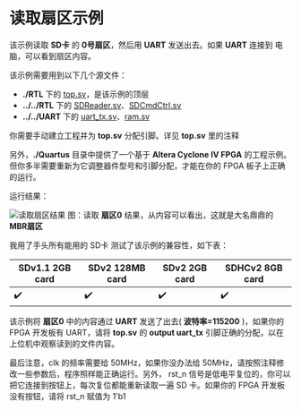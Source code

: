 读取扇区示例
===========================

该示例读取 **SD卡** 的 **0号扇区**，然后用 **UART** 发送出去。如果 **UART** 连接到 电脑，可以看到扇区内容。

该示例需要用到以下几个源文件：
* **./RTL** 下的 [top.sv](https://github.com/WangXuan95/fpga-sdcard/blob/master/example/ReadSector/RTL/top.sv "top.sv")，是该示例的顶层
* **../../RTL** 下的 [SDReader.sv](https://github.com/WangXuan95/fpga-sdcard/blob/master/RTL/SDReader.sv "SDReader.sv")、[SDCmdCtrl.sv](https://github.com/WangXuan95/fpga-sdcard/blob/master/RTL/SDCmdCtrl.sv "SDCmdCtrl.sv")
* **../../UART** 下的 [uart_tx.sv](https://github.com/WangXuan95/fpga-sdcard/blob/master/RTL/uart_tx.sv "uart_tx.sv")、[ram.sv](https://github.com/WangXuan95/fpga-sdcard/blob/master/RTL/ram.sv "ram.sv")

你需要手动建立工程并为 **top.sv** 分配引脚。详见 **top.sv** 里的注释

另外，**./Quartus** 目录中提供了一个基于 **Altera Cyclone IV FPGA** 的工程示例。但你多半需要重新为它调整器件型号和引脚分配，才能在你的 FPGA 板子上正确的运行。


运行结果：

![读取扇区结果](https://github.com/WangXuan95/fpga-sdcard/blob/master/doc/ReadSector.png)
图：读取 **扇区0** 结果，从内容可以看出，这就是大名鼎鼎的 **MBR扇区**

我用了手头所有能用的 SD卡 测试了该示例的兼容性，如下表：

|  SDv1.1 2GB card | SDv2 128MB card  | SDv2 2GB card  | SDHCv2 8GB card |
| ------------ | ------------ | ------------ | ----------- |
| :heavy_check_mark:  |  :heavy_check_mark: | :heavy_check_mark:  | :heavy_check_mark: |

该示例将 **扇区0** 中的内容通过 **UART** 发送了出去( **波特率=115200** )，如果你的 FPGA 开发板有 UART，请将 **top.sv** 的 **output uart_tx** 引脚正确的分配，以在上位机中观察读到的文件内容。

最后注意，clk 的频率需要给 50MHz，如果你没办法给 50MHz，请按照注释修改一些参数后，程序照样能正确运行。另外， rst_n 信号是低电平复位的，你可以把它连接到按钮上，每次复位都能重新读取一遍 SD 卡。如果你的 FPGA 开发板没有按钮，请将 rst_n 赋值为 1'b1

